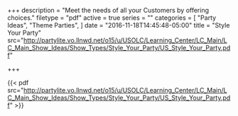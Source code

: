 +++
description = "Meet the needs of all your Customers by offering choices."
filetype = "pdf"
active = true
series = ""
categories = [
  "Party Ideas",
  "Theme Parties",
]
date = "2016-11-18T14:45:48-05:00"
title = "Style Your Party"
src="http://partylite.vo.llnwd.net/o15/u/USOLC/Learning_Center/LC_Main/LC_Main_Show_Ideas/Show_Types/Style_Your_Party/US_Style_Your_Party.pdf"

+++

{{< pdf src="http://partylite.vo.llnwd.net/o15/u/USOLC/Learning_Center/LC_Main/LC_Main_Show_Ideas/Show_Types/Style_Your_Party/US_Style_Your_Party.pdf" >}}
